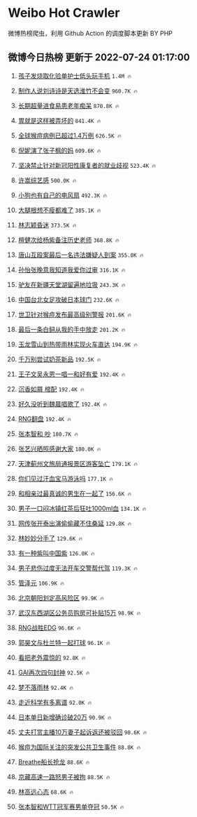 # Weibo Hot Crawler 



微博热榜爬虫，利用 Github Action 的调度脚本更新 BY PHP 


## 微博今日热榜 更新于 2022-07-24 01:17:00 
1. [孩子发烧取化验单护士低头玩手机](https://s.weibo.com/weibo?q=%23%E5%AD%A9%E5%AD%90%E5%8F%91%E7%83%A7%E5%8F%96%E5%8C%96%E9%AA%8C%E5%8D%95%E6%8A%A4%E5%A3%AB%E4%BD%8E%E5%A4%B4%E7%8E%A9%E6%89%8B%E6%9C%BA%23&Refer=top) `1.4M 🔥` 

1. [制作人说刘诗诗是天选淮竹不会变](https://s.weibo.com/weibo?q=%23%E5%88%B6%E4%BD%9C%E4%BA%BA%E8%AF%B4%E5%88%98%E8%AF%97%E8%AF%97%E6%98%AF%E5%A4%A9%E9%80%89%E6%B7%AE%E7%AB%B9%E4%B8%8D%E4%BC%9A%E5%8F%98%23&Refer=top) `960.7K 🔥` 

1. [长期超量进食易患老年痴呆](https://s.weibo.com/weibo?q=%23%E9%95%BF%E6%9C%9F%E8%B6%85%E9%87%8F%E8%BF%9B%E9%A3%9F%E6%98%93%E6%82%A3%E8%80%81%E5%B9%B4%E7%97%B4%E5%91%86%23&Refer=top) `870.8K 🔥` 

1. [胃就是这样被弄坏的](https://s.weibo.com/weibo?q=%23%E8%83%83%E5%B0%B1%E6%98%AF%E8%BF%99%E6%A0%B7%E8%A2%AB%E5%BC%84%E5%9D%8F%E7%9A%84%23&Refer=top) `841.4K 🔥` 

1. [全球猴痘病例已超过1.4万例](https://s.weibo.com/weibo?q=%23%E5%85%A8%E7%90%83%E7%8C%B4%E7%97%98%E7%97%85%E4%BE%8B%E5%B7%B2%E8%B6%85%E8%BF%871.4%E4%B8%87%E4%BE%8B%23&Refer=top) `626.5K 🔥` 

1. [倪妮演了张子枫的妈](https://s.weibo.com/weibo?q=%23%E5%80%AA%E5%A6%AE%E6%BC%94%E4%BA%86%E5%BC%A0%E5%AD%90%E6%9E%AB%E7%9A%84%E5%A6%88%23&Refer=top) `609.6K 🔥` 

1. [坚决禁止针对新冠阳性康复者的就业歧视](https://s.weibo.com/weibo?q=%23%E5%9D%9A%E5%86%B3%E7%A6%81%E6%AD%A2%E9%92%88%E5%AF%B9%E6%96%B0%E5%86%A0%E9%98%B3%E6%80%A7%E5%BA%B7%E5%A4%8D%E8%80%85%E7%9A%84%E5%B0%B1%E4%B8%9A%E6%AD%A7%E8%A7%86%23&Refer=top) `523.4K 🔥` 

1. [许嵩综艺感](https://s.weibo.com/weibo?q=%23%E8%AE%B8%E5%B5%A9%E7%BB%BC%E8%89%BA%E6%84%9F%23&Refer=top) `500.0K 🔥` 

1. [小狗也有自己的电风扇](https://s.weibo.com/weibo?q=%23%E5%B0%8F%E7%8B%97%E4%B9%9F%E6%9C%89%E8%87%AA%E5%B7%B1%E7%9A%84%E7%94%B5%E9%A3%8E%E6%89%87%23&Refer=top) `492.3K 🔥` 

1. [大腿根想不瘦都难了](https://s.weibo.com/weibo?q=%23%E5%A4%A7%E8%85%BF%E6%A0%B9%E6%83%B3%E4%B8%8D%E7%98%A6%E9%83%BD%E9%9A%BE%E4%BA%86%23&Refer=top) `385.1K 🔥` 

1. [林志颖昏迷](https://s.weibo.com/weibo?q=%23%E6%9E%97%E5%BF%97%E9%A2%96%E6%98%8F%E8%BF%B7%23&Refer=top) `373.5K 🔥` 

1. [檀健次给杨紫备注历史老师](https://s.weibo.com/weibo?q=%23%E6%AA%80%E5%81%A5%E6%AC%A1%E7%BB%99%E6%9D%A8%E7%B4%AB%E5%A4%87%E6%B3%A8%E5%8E%86%E5%8F%B2%E8%80%81%E5%B8%88%23&Refer=top) `368.8K 🔥` 

1. [唐山互殴案最后一名违法嫌疑人到案](https://s.weibo.com/weibo?q=%23%E5%94%90%E5%B1%B1%E4%BA%92%E6%AE%B4%E6%A1%88%E6%9C%80%E5%90%8E%E4%B8%80%E5%90%8D%E8%BF%9D%E6%B3%95%E5%AB%8C%E7%96%91%E4%BA%BA%E5%88%B0%E6%A1%88%23&Refer=top) `355.0K 🔥` 

1. [孙怡张晚意我知道我爱你过审](https://s.weibo.com/weibo?q=%23%E5%AD%99%E6%80%A1%E5%BC%A0%E6%99%9A%E6%84%8F%E6%88%91%E7%9F%A5%E9%81%93%E6%88%91%E7%88%B1%E4%BD%A0%E8%BF%87%E5%AE%A1%23&Refer=top) `316.1K 🔥` 

1. [驴友在新疆天堂湖留遍地垃圾](https://s.weibo.com/weibo?q=%23%E9%A9%B4%E5%8F%8B%E5%9C%A8%E6%96%B0%E7%96%86%E5%A4%A9%E5%A0%82%E6%B9%96%E7%95%99%E9%81%8D%E5%9C%B0%E5%9E%83%E5%9C%BE%23&Refer=top) `243.3K 🔥` 

1. [中国台北女足攻破日本球门](https://s.weibo.com/weibo?q=%23%E4%B8%AD%E5%9B%BD%E5%8F%B0%E5%8C%97%E5%A5%B3%E8%B6%B3%E6%94%BB%E7%A0%B4%E6%97%A5%E6%9C%AC%E7%90%83%E9%97%A8%23&Refer=top) `232.6K 🔥` 

1. [世卫针对猴痘发布最高级别警报](https://s.weibo.com/weibo?q=%23%E4%B8%96%E5%8D%AB%E9%92%88%E5%AF%B9%E7%8C%B4%E7%97%98%E5%8F%91%E5%B8%83%E6%9C%80%E9%AB%98%E7%BA%A7%E5%88%AB%E8%AD%A6%E6%8A%A5%23&Refer=top) `201.6K 🔥` 

1. [最后一条白鲟从我的手中放走](https://s.weibo.com/weibo?q=%23%E6%9C%80%E5%90%8E%E4%B8%80%E6%9D%A1%E7%99%BD%E9%B2%9F%E4%BB%8E%E6%88%91%E7%9A%84%E6%89%8B%E4%B8%AD%E6%94%BE%E8%B5%B0%23&Refer=top) `201.2K 🔥` 

1. [玉龙雪山到热带雨林实现火车直达](https://s.weibo.com/weibo?q=%23%E7%8E%89%E9%BE%99%E9%9B%AA%E5%B1%B1%E5%88%B0%E7%83%AD%E5%B8%A6%E9%9B%A8%E6%9E%97%E5%AE%9E%E7%8E%B0%E7%81%AB%E8%BD%A6%E7%9B%B4%E8%BE%BE%23&Refer=top) `194.9K 🔥` 

1. [千万别尝试奶茶新品](https://s.weibo.com/weibo?q=%23%E5%8D%83%E4%B8%87%E5%88%AB%E5%B0%9D%E8%AF%95%E5%A5%B6%E8%8C%B6%E6%96%B0%E5%93%81%23&Refer=top) `192.5K 🔥` 

1. [王子文吴永恩一唱一和好有爱](https://s.weibo.com/weibo?q=%23%E7%8E%8B%E5%AD%90%E6%96%87%E5%90%B4%E6%B0%B8%E6%81%A9%E4%B8%80%E5%94%B1%E4%B8%80%E5%92%8C%E5%A5%BD%E6%9C%89%E7%88%B1%23&Refer=top) `192.4K 🔥` 

1. [沉香如屑 棺配](https://s.weibo.com/weibo?q=%E6%B2%89%E9%A6%99%E5%A6%82%E5%B1%91%20%E6%A3%BA%E9%85%8D&Refer=top) `192.4K 🔥` 

1. [好久没听到魏晨唱歌了](https://s.weibo.com/weibo?q=%23%E5%A5%BD%E4%B9%85%E6%B2%A1%E5%90%AC%E5%88%B0%E9%AD%8F%E6%99%A8%E5%94%B1%E6%AD%8C%E4%BA%86%23&Refer=top) `192.4K 🔥` 

1. [RNG翻盘](https://s.weibo.com/weibo?q=%23RNG%E7%BF%BB%E7%9B%98%23&Refer=top) `192.4K 🔥` 

1. [张本智和 吵](https://s.weibo.com/weibo?q=%E5%BC%A0%E6%9C%AC%E6%99%BA%E5%92%8C%20%E5%90%B5&Refer=top) `180.7K 🔥` 

1. [张艺兴晒照感谢大家](https://s.weibo.com/weibo?q=%23%E5%BC%A0%E8%89%BA%E5%85%B4%E6%99%92%E7%85%A7%E6%84%9F%E8%B0%A2%E5%A4%A7%E5%AE%B6%23&Refer=top) `180.0K 🔥` 

1. [天津蓟州文旅局通报景区游客坠亡](https://s.weibo.com/weibo?q=%23%E5%A4%A9%E6%B4%A5%E8%93%9F%E5%B7%9E%E6%96%87%E6%97%85%E5%B1%80%E9%80%9A%E6%8A%A5%E6%99%AF%E5%8C%BA%E6%B8%B8%E5%AE%A2%E5%9D%A0%E4%BA%A1%23&Refer=top) `179.1K 🔥` 

1. [你们见过汗血宝马游泳吗](https://s.weibo.com/weibo?q=%23%E4%BD%A0%E4%BB%AC%E8%A7%81%E8%BF%87%E6%B1%97%E8%A1%80%E5%AE%9D%E9%A9%AC%E6%B8%B8%E6%B3%B3%E5%90%97%23&Refer=top) `177.1K 🔥` 

1. [和相亲过最真诚的男生在一起了](https://s.weibo.com/weibo?q=%23%E5%92%8C%E7%9B%B8%E4%BA%B2%E8%BF%87%E6%9C%80%E7%9C%9F%E8%AF%9A%E7%9A%84%E7%94%B7%E7%94%9F%E5%9C%A8%E4%B8%80%E8%B5%B7%E4%BA%86%23&Refer=top) `156.6K 🔥` 

1. [男子一口闷冰镇红茶后狂吐1000ml血](https://s.weibo.com/weibo?q=%23%E7%94%B7%E5%AD%90%E4%B8%80%E5%8F%A3%E9%97%B7%E5%86%B0%E9%95%87%E7%BA%A2%E8%8C%B6%E5%90%8E%E7%8B%82%E5%90%901000ml%E8%A1%80%23&Refer=top) `134.1K 🔥` 

1. [网传张开泰出演偷偷藏不住桑延](https://s.weibo.com/weibo?q=%23%E7%BD%91%E4%BC%A0%E5%BC%A0%E5%BC%80%E6%B3%B0%E5%87%BA%E6%BC%94%E5%81%B7%E5%81%B7%E8%97%8F%E4%B8%8D%E4%BD%8F%E6%A1%91%E5%BB%B6%23&Refer=top) `129.8K 🔥` 

1. [林妙妙分手了](https://s.weibo.com/weibo?q=%23%E6%9E%97%E5%A6%99%E5%A6%99%E5%88%86%E6%89%8B%E4%BA%86%23&Refer=top) `129.6K 🔥` 

1. [有一种紫叫中国紫](https://s.weibo.com/weibo?q=%23%E6%9C%89%E4%B8%80%E7%A7%8D%E7%B4%AB%E5%8F%AB%E4%B8%AD%E5%9B%BD%E7%B4%AB%23&Refer=top) `126.0K 🔥` 

1. [男子悲伤过度无法开车交警帮代驾](https://s.weibo.com/weibo?q=%23%E7%94%B7%E5%AD%90%E6%82%B2%E4%BC%A4%E8%BF%87%E5%BA%A6%E6%97%A0%E6%B3%95%E5%BC%80%E8%BD%A6%E4%BA%A4%E8%AD%A6%E5%B8%AE%E4%BB%A3%E9%A9%BE%23&Refer=top) `119.3K 🔥` 

1. [管泽元](https://s.weibo.com/weibo?q=%E7%AE%A1%E6%B3%BD%E5%85%83&Refer=top) `106.9K 🔥` 

1. [北京朝阳划定高风险区](https://s.weibo.com/weibo?q=%23%E5%8C%97%E4%BA%AC%E6%9C%9D%E9%98%B3%E5%88%92%E5%AE%9A%E9%AB%98%E9%A3%8E%E9%99%A9%E5%8C%BA%23&Refer=top) `99.9K 🔥` 

1. [武汉东西湖区公务员购房可补贴15万](https://s.weibo.com/weibo?q=%23%E6%AD%A6%E6%B1%89%E4%B8%9C%E8%A5%BF%E6%B9%96%E5%8C%BA%E5%85%AC%E5%8A%A1%E5%91%98%E8%B4%AD%E6%88%BF%E5%8F%AF%E8%A1%A5%E8%B4%B415%E4%B8%87%23&Refer=top) `98.9K 🔥` 

1. [RNG战胜EDG](https://s.weibo.com/weibo?q=%23RNG%E6%88%98%E8%83%9CEDG%23&Refer=top) `96.6K 🔥` 

1. [郭昊文与杜兰特一起打球](https://s.weibo.com/weibo?q=%23%E9%83%AD%E6%98%8A%E6%96%87%E4%B8%8E%E6%9D%9C%E5%85%B0%E7%89%B9%E4%B8%80%E8%B5%B7%E6%89%93%E7%90%83%23&Refer=top) `96.1K 🔥` 

1. [看把老外震惊的](https://s.weibo.com/weibo?q=%23%E7%9C%8B%E6%8A%8A%E8%80%81%E5%A4%96%E9%9C%87%E6%83%8A%E7%9A%84%23&Refer=top) `92.8K 🔥` 

1. [GAI再次四句封神](https://s.weibo.com/weibo?q=%23GAI%E5%86%8D%E6%AC%A1%E5%9B%9B%E5%8F%A5%E5%B0%81%E7%A5%9E%23&Refer=top) `92.5K 🔥` 

1. [梦不落雨林](https://s.weibo.com/weibo?q=%23%E6%A2%A6%E4%B8%8D%E8%90%BD%E9%9B%A8%E6%9E%97%23&Refer=top) `92.4K 🔥` 

1. [走近科学有多离谱](https://s.weibo.com/weibo?q=%23%E8%B5%B0%E8%BF%91%E7%A7%91%E5%AD%A6%E6%9C%89%E5%A4%9A%E7%A6%BB%E8%B0%B1%23&Refer=top) `92.0K 🔥` 

1. [日本单日新增确诊破20万](https://s.weibo.com/weibo?q=%23%E6%97%A5%E6%9C%AC%E5%8D%95%E6%97%A5%E6%96%B0%E5%A2%9E%E7%A1%AE%E8%AF%8A%E7%A0%B420%E4%B8%87%23&Refer=top) `90.9K 🔥` 

1. [丈夫打赏主播10万妻子起诉返还被驳回](https://s.weibo.com/weibo?q=%23%E4%B8%88%E5%A4%AB%E6%89%93%E8%B5%8F%E4%B8%BB%E6%92%AD10%E4%B8%87%E5%A6%BB%E5%AD%90%E8%B5%B7%E8%AF%89%E8%BF%94%E8%BF%98%E8%A2%AB%E9%A9%B3%E5%9B%9E%23&Refer=top) `90.6K 🔥` 

1. [猴痘为国际关注的突发公共卫生事件](https://s.weibo.com/weibo?q=%23%E7%8C%B4%E7%97%98%E4%B8%BA%E5%9B%BD%E9%99%85%E5%85%B3%E6%B3%A8%E7%9A%84%E7%AA%81%E5%8F%91%E5%85%AC%E5%85%B1%E5%8D%AB%E7%94%9F%E4%BA%8B%E4%BB%B6%23&Refer=top) `88.8K 🔥` 

1. [Breathe船长抢龙](https://s.weibo.com/weibo?q=%23Breathe%E8%88%B9%E9%95%BF%E6%8A%A2%E9%BE%99%23&Refer=top) `88.6K 🔥` 

1. [京藏高速一路怒男子被拘](https://s.weibo.com/weibo?q=%23%E4%BA%AC%E8%97%8F%E9%AB%98%E9%80%9F%E4%B8%80%E8%B7%AF%E6%80%92%E7%94%B7%E5%AD%90%E8%A2%AB%E6%8B%98%23&Refer=top) `88.5K 🔥` 

1. [林高远心态](https://s.weibo.com/weibo?q=%23%E6%9E%97%E9%AB%98%E8%BF%9C%E5%BF%83%E6%80%81%23&Refer=top) `68.6K 🔥` 

1. [张本智和WTT冠军赛男单夺冠](https://s.weibo.com/weibo?q=%23%E5%BC%A0%E6%9C%AC%E6%99%BA%E5%92%8CWTT%E5%86%A0%E5%86%9B%E8%B5%9B%E7%94%B7%E5%8D%95%E5%A4%BA%E5%86%A0%23&Refer=top) `50.5K 🔥` 

